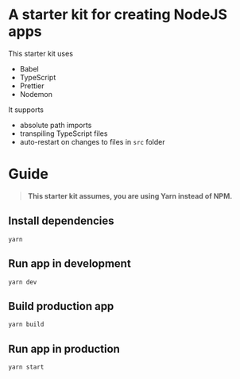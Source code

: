 # A starter kit for creating NodeJS apps
This starter kit uses
- Babel
- TypeScript
- Prettier
- Nodemon

It supports
- absolute path imports
- transpiling TypeScript files
- auto-restart on changes to files in `src` folder

# Guide
> **This starter kit assumes, you are using Yarn instead of NPM.**

## Install dependencies
```
yarn
```

## Run app in development

```
yarn dev
```

## Build production app

```
yarn build
```

## Run app in production

```
yarn start
```
